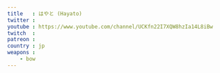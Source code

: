 ```yaml
---
title   : はやと (Hayato)
twitter :
youtube : https://www.youtube.com/channel/UCKfn22I7XQW8hzIa14L8iBw
twitch  :
patreon :
country : jp
weapons :
    - bow
---
```

